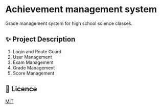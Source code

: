 # Achievement management system

Grade management system for high school science classes.

## ✨ Project Description

1. Login and Route Guard
2. User Management
3. Exam Management
4. Grade Management
5. Score Management


## 📄 Licence

[MIT](LICENSE)
